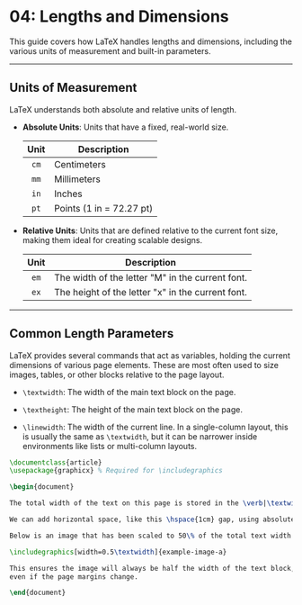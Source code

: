 # 04: Lengths and Dimensions

This guide covers how LaTeX handles lengths and dimensions, including the various units of measurement and built-in parameters.

---

## Units of Measurement

LaTeX understands both absolute and relative units of length.

- **Absolute Units**: Units that have a fixed, real-world size.
  
  | Unit  | Description              |
  | :---: | ------------------------ |
  | `cm`  | Centimeters              |
  | `mm`  | Millimeters              |
  | `in`  | Inches                   |
  | `pt`  | Points (1 in = 72.27 pt) |

- **Relative Units**: Units that are defined relative to the current font size, making them ideal for creating scalable designs.
  
  | Unit  | Description                                       |
  | :---: | ------------------------------------------------- |
  | `em`  | The width of the letter "M" in the current font.  |
  | `ex`  | The height of the letter "x" in the current font. |

---

## Common Length Parameters

LaTeX provides several commands that act as variables, holding the current dimensions of various page elements. These are most often used to size images, tables, or other blocks relative to the page layout.

- `\textwidth`: The width of the main text block on the page.

- `\textheight`: The height of the main text block on the page.

- `\linewidth`: The width of the current line. In a single-column layout, this is usually the same as `\textwidth`, but it can be narrower inside environments like lists or multi-column layouts.

```latex
\documentclass{article}
\usepackage{graphicx} % Required for \includegraphics

\begin{document}

The total width of the text on this page is stored in the \verb|\textwidth| command.

We can add horizontal space, like this \hspace{1cm} gap, using absolute units.

Below is an image that has been scaled to 50\% of the total text width using a relative parameter.

\includegraphics[width=0.5\textwidth]{example-image-a}

This ensures the image will always be half the width of the text block,
even if the page margins change.

\end{document}
```
